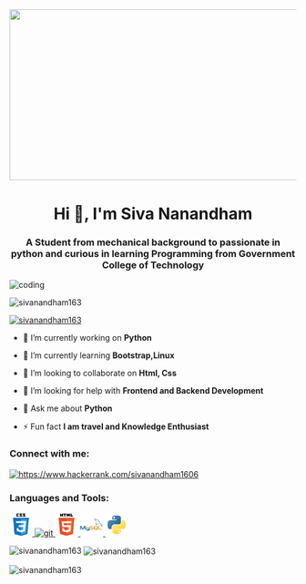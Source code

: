 <img align="centre" height="300" width="1000" src=https://previews.123rf.com/images/tashatuvango/tashatuvango1805/tashatuvango180500006/100934141-python-developer-hiring-now-3d-.jpg>
<h1 align="center">Hi 👋, I'm Siva Nanandham</h1>
<h3 align="center">A Student from mechanical background to passionate in python and curious in learning Programming from Government College of Technology</h3>
<img align="centre" alt="coding"height="400" width="1000" src="https://camo.githubusercontent.com/5ddf73ad3a205111cf8c686f687fc216c2946a75005718c8da5b837ad9de78c9/68747470733a2f2f7468756d62732e6766796361742e636f6d2f4576696c4e657874446576696c666973682d736d616c6c2e676966">

<p align="left"> <img src="https://komarev.com/ghpvc/?username=sivanandham163&label=Profile%20views&color=0e75b6&style=flat" alt="sivanandham163" /> </p>

<p align="left"> <a href="https://github.com/ryo-ma/github-profile-trophy"><img src="https://github-profile-trophy.vercel.app/?username=sivanandham163" alt="sivanandham163" /></a> </p>

- 🔭 I’m currently working on **Python**

- 🌱 I’m currently learning **Bootstrap,Linux**

- 👯 I’m looking to collaborate on **Html, Css**

- 🤝 I’m looking for help with **Frontend and Backend Development**

- 💬 Ask me about **Python**

- ⚡ Fun fact **I am travel and Knowledge Enthusiast**

<h3 align="left">Connect with me:</h3>
<p align="left">
<a href="https://www.hackerrank.com/https://www.hackerrank.com/sivanandham1606" target="blank"><img align="center" src="https://raw.githubusercontent.com/rahuldkjain/github-profile-readme-generator/master/src/images/icons/Social/hackerrank.svg" alt="https://www.hackerrank.com/sivanandham1606" height="30" width="40" /></a>
</p>

<h3 align="left">Languages and Tools:</h3>
<p align="left"> <a href="https://www.w3schools.com/css/" target="_blank" rel="noreferrer"> <img src="https://raw.githubusercontent.com/devicons/devicon/master/icons/css3/css3-original-wordmark.svg" alt="css3" width="40" height="40"/> </a> <a href="https://git-scm.com/" target="_blank" rel="noreferrer"> <img src="https://www.vectorlogo.zone/logos/git-scm/git-scm-icon.svg" alt="git" width="40" height="40"/> </a> <a href="https://www.w3.org/html/" target="_blank" rel="noreferrer"> <img src="https://raw.githubusercontent.com/devicons/devicon/master/icons/html5/html5-original-wordmark.svg" alt="html5" width="40" height="40"/> </a> <a href="https://www.mysql.com/" target="_blank" rel="noreferrer"> <img src="https://raw.githubusercontent.com/devicons/devicon/master/icons/mysql/mysql-original-wordmark.svg" alt="mysql" width="40" height="40"/> </a> <a href="https://www.python.org" target="_blank" rel="noreferrer"> <img src="https://raw.githubusercontent.com/devicons/devicon/master/icons/python/python-original.svg" alt="python" width="40" height="40"/> </a> </p>

<p><img align="left" src="https://github-readme-stats.vercel.app/api/top-langs?username=sivanandham163&show_icons=true&locale=en&layout=compact" alt="sivanandham163" /></p>

<p>&nbsp;<img align="center" src="https://github-readme-stats.vercel.app/api?username=sivanandham163&show_icons=true&locale=en" alt="sivanandham163" /></p>

<p><img align="center" src="https://github-readme-streak-stats.herokuapp.com/?user=sivanandham163&" alt="sivanandham163" /></p>
